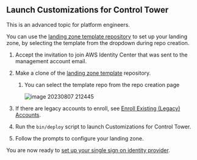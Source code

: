 
## Launch Customizations for Control Tower

<div class="confluence-information-macro confluence-information-macro-note">

<span class="aui-icon aui-icon-small aui-iconfont-warning confluence-information-macro-icon"></span>

<div class="confluence-information-macro-body">

This is an advanced topic for platform engineers.

</div>

</div>

<div class="confluence-information-macro confluence-information-macro-information">

<span class="aui-icon aui-icon-small aui-iconfont-info confluence-information-macro-icon"></span>

<div class="confluence-information-macro-body">

You can use the [landing zone template
repository](https://github.com/thoughtbot/aws-landing-zone-template) to
set up your landing zone, by selecting the template from the dropdown
during repo creation.

</div>

</div>

1.  Accept the invitation to join AWS Identity Center that was sent to
    the management account email.

2.  Make a clone of the [landing zone
    template](https://github.com/thoughtbot/aws-landing-zone-template)
    repository.
    
    1.  You can select the template repo from the repo creation page
        
        ![image 20230807 212445](./images/image-20230807-212445.png)

3.  If there are legacy accounts to enroll, see [Enroll Existing
    (Legacy)
    Accounts](#enroll-existing-legacy-accounts).

4.  Run the `bin/deploy` script to launch Customizations for Control
    Tower.

5.  Follow the prompts to configure your landing zone.

You are now ready to [set up your single sign on identity
provider](#configure-single-sign-on).
